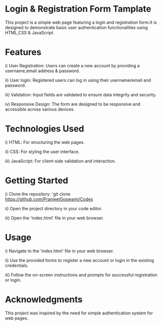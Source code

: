 # Login & Registration Form Tamplate

This project is a simple web page featuring a login and registration form.It is designed to demonstrate basic user authentication functionalities using HTML,CSS & JavaScript.

# Features

i) User Registration: Users can create a new account by providing a username,email address & password.

ii) User login: Registered users can log in using their username/email and password.

iii) Validation: Input fields are validated to ensure data integrity and security.

iv) Responsive Design: The form are designed to be responsive and accessible across various devices.

# Technologies Used

i) HTML: For structuring the web pages.

ii) CSS: For styling the user interface.

iii) JavaScript: For client-side validation and interaction.

# Getting Started

i) Clone the repository: 'git clone https://github.com/PranjeetGoswami/Codes

ii) Open the project directory in your code editor.

iii) Open the 'index.html' file in your web browser.

# Usage

i) Navigate to the 'index.html' file in your web browser.

ii) Use the provided forms to register a new account or login in the existing credentials.

iii) Follow the on-screen instructions and prompts for successful registration or login.

# Acknowledgments

This project was inspired by the need for simple authentication system for web pages.
